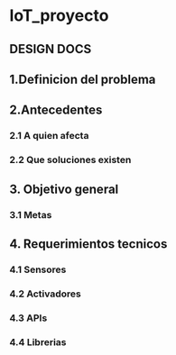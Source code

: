 # IoT_proyecto


## DESIGN DOCS

## 1.Definicion del problema

## 2.Antecedentes
### 2.1 A quien afecta
### 2.2 Que soluciones existen

## 3. Objetivo general
### 3.1 Metas

## 4. Requerimientos tecnicos
### 4.1 Sensores
### 4.2 Activadores
### 4.3 APIs
### 4.4 Librerias
